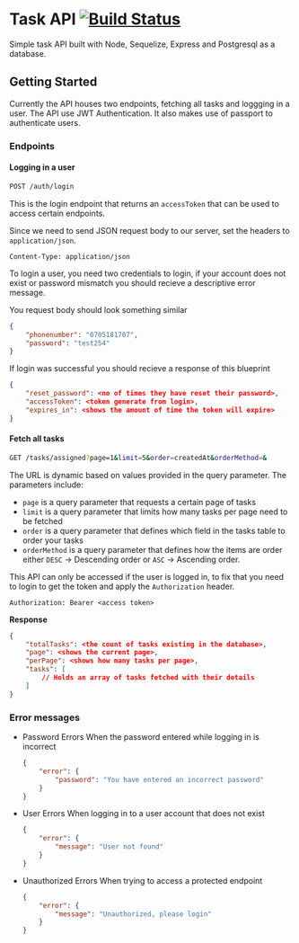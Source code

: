 # Task API [![Build Status](https://travis-ci.com/tesh254/task_api.svg?branch=master)](https://travis-ci.com/tesh254/task_api)

Simple task API built with Node, Sequelize, Express and Postgresql as a database.

## Getting Started

Currently the API houses two endpoints, fetching all tasks and loggging in a user. The API use JWT Authentication. It also makes use of passport to authenticate users.

### Endpoints

#### Logging in a user

```bash
POST /auth/login
```
This is the login endpoint that returns an `accessToken` that can be used to access certain endpoints.

Since we need to send JSON request body to our server, set the headers to `application/json`.
```text
Content-Type: application/json
```
To login a user, you need two credentials to login, if your account does not exist or password mismatch you should recieve a descriptive error message.

You request body should look something similar
```json
{
    "phonenumber": "0705181707",
    "password": "test254"
}
```

If login was successful you should recieve a response of this blueprint
```json
{
    "reset_password": <no of times they have reset their password>,
    "accessToken": <token generate from login>,
    "expires_in": <shows the amount of time the token will expire>
}
```

#### Fetch all tasks

```bash 
GET /tasks/assigned?page=1&limit=5&order=createdAt&orderMethod=&
```

The URL is dynamic based on values provided in the query parameter. The parameters include:
* `page` is a query parameter that requests a certain page of tasks
* `limit` is a query parameter that limits how many tasks per page need to be fetched
* `order` is a query parameter that defines which field in the tasks table to order your tasks
* `orderMethod` is a query parameter that defines how the items are order either `DESC` -> Descending order or `ASC` -> Ascending order.

This API can only be accessed if the user is logged in, to fix that you need to login to get the token and apply the `Authorization` header.

```text
Authorization: Bearer <access token>
```

**Response**

```json
{
    "totalTasks": <the count of tasks existing in the database>,
    "page": <shows the current page>,
    "perPage": <shows how many tasks per page>,
    "tasks": [
        // Holds an array of tasks fetched with their details
    ]
}
```

### Error messages

* Password Errors
    When the password entered while logging in is incorrect
    ```json
    {
        "error": {
            "password": "You have entered an incorrect password"
        }
    }
    ```
* User Errors
    When logging in to a user account that does not exist
    ```json
    {
        "error": {
            "message": "User not found"
        }
    }
    ```
* Unauthorized Errors
    When trying to access a protected endpoint
    ```json
    {
        "error": {
            "message": "Unauthorized, please login"
        }
    }
    ```
